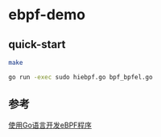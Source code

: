 # ebpf-demo

## quick-start

```sh
make

go run -exec sudo hiebpf.go bpf_bpfel.go
```

## 参考

[使用Go语言开发eBPF程序](https://tonybai.com/2022/07/19/develop-ebpf-program-in-go/)